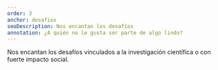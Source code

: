 ```yaml
---
order: 3
anchor: desafios
seoDescription: Nos encantan los desafíos
annotation: ¿A quién no le gusta ser parte de algo lindo?
---
```

Nos encantan los desafíos vinculados a la investigación científica o con fuerte impacto social.